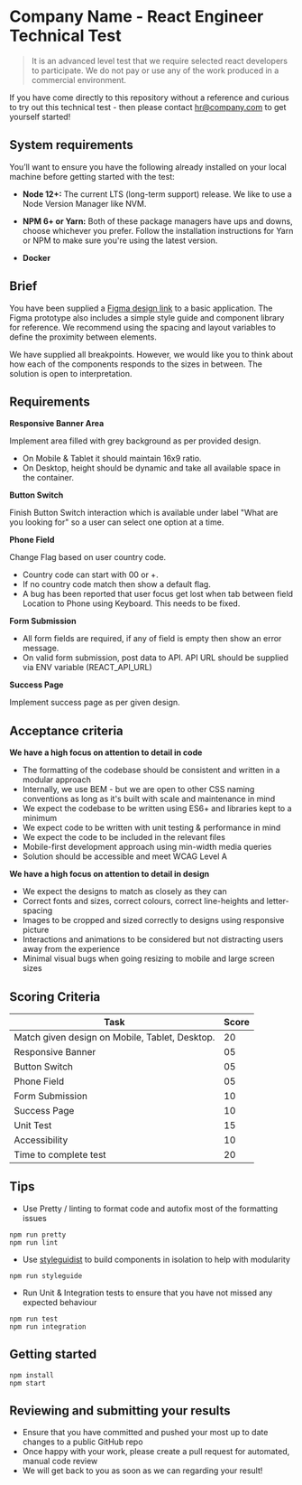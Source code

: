 # Company Name - React Engineer Technical Test
> It is an advanced level test that we require selected react developers to participate. We do not pay or use any of the work produced in a commercial environment. 

If you have come directly to this repository without a reference and curious to try out this technical test - then please contact hr@company.com to get yourself started!

## System requirements
You’ll want to ensure you have the following already installed on your local machine before getting started with the test:

* **Node 12+:** The current LTS (long-term support) release. We like to use a Node Version Manager like NVM.

* **NPM 6+ or Yarn:** Both of these package managers have ups and downs, choose whichever you prefer. Follow the installation instructions for Yarn or NPM to make sure you're using the latest version.

* **Docker**

## Brief
You have been supplied a [Figma design link](https://www.figma.com/file/hF0caLdI5OVX1LoCicbIUx/Front-end-Technical-Test?node-id=0%3A1) to a basic application. The Figma prototype also includes a simple style guide and component library for reference. We recommend using the spacing and layout variables to define the proximity between elements.

We have supplied all breakpoints. However, we would like you to think about how each of the components responds to the sizes in between. The solution is open to interpretation.

## Requirements
**Responsive Banner Area**

Implement area filled with grey background as per provided design.

* On Mobile & Tablet it should maintain 16x9 ratio.
* On Desktop, height should be dynamic and take all available space in the container.

**Button Switch**

Finish Button Switch interaction which is available under label "What are you looking for" so a user can select one option at a time.  

**Phone Field**

Change Flag based on user country code. 

* Country code can start with 00 or +. 
* If no country code match then show a default flag.
* A bug has been reported that user focus get lost when tab between field Location to Phone using Keyboard. This needs to be fixed.

**Form Submission**
- All form fields are required, if any of field is empty then show an error message.
- On valid form submission, post data to API. API URL should be supplied via ENV variable (REACT_API_URL) 

**Success Page**

Implement success page as per given design.

## Acceptance criteria

**We have a high focus on attention to detail in code**
* The formatting of the codebase should be consistent and written in a modular approach
* Internally, we use BEM - but we are open to other CSS naming conventions as long as it's built with scale and maintenance in mind
* We expect the codebase to be written using ES6+ and libraries kept to a minimum
* We expect code to be written with unit testing & performance in mind
* We expect the code to be included in the relevant files
* Mobile-first development approach using min-width media queries
* Solution should be accessible and meet WCAG Level A 
  
**We have a high focus on attention to detail in design**
* We expect the designs to match as closely as they can
* Correct fonts and sizes, correct colours, correct line-heights and letter-spacing
* Images to be cropped and sized correctly to designs using responsive picture
* Interactions and animations to be considered but not distracting users away from the experience
* Minimal visual bugs when going resizing to mobile and large screen sizes

## Scoring Criteria 

| Task                                           | Score |
|------------------------------------------------|-------|
| Match given design on Mobile, Tablet, Desktop. | 20    |
| Responsive Banner                              | 05    |
| Button Switch                                  | 05    |
| Phone Field                                    | 05    |
| Form Submission                                | 10    |
| Success Page                                   | 10    |
| Unit Test                                      | 15    |
| Accessibility                                  | 10    |
| Time to complete test                          | 20    |


## Tips
- Use Pretty / linting to format code and autofix most of the formatting issues
```shell script
npm run pretty
npm run lint
```
- Use [styleguidist](https://react-styleguidist.js.org/) to build components in isolation to help with modularity
```shell script
npm run styleguide
```

- Run Unit & Integration tests to ensure that you have not missed any expected behaviour
```shell script
npm run test
npm run integration
```

## Getting started
```shell script
npm install
npm start
```

## Reviewing and submitting your results
- Ensure that you have committed and pushed your most up to date changes to a public GitHub repo 
- Once happy with your work, please create a pull request for automated, manual code review 
- We will get back to you as soon as we can regarding your result!


